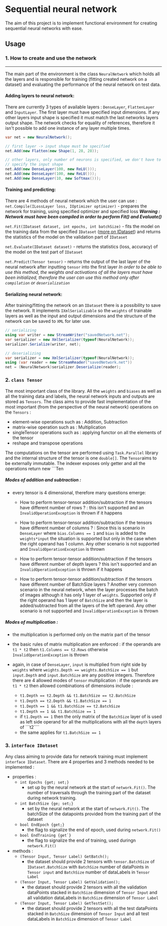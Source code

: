 # Sequential neural network

The aim of this project is to implement functional environment for creating sequential neural networks with ease.

## Usage

### 1. How to create and use the network
____________________________
The main part of the environment is the class ```NeuralNetwork``` which holds all the layers and is responsible for training (fitting created network on a dataset) and evaluating the performance of the neural network on test data.
#### Adding layers to neural network:
There are currently 3 types of available layers : ```DenseLayer```, ```FlattenLayer``` and ```InputLayer```.
The first layer must have specified input dimensions. If any other layers input shape is specified it must match the last networks layers output shape. The network checks for equality of references, therefore it isn't possible to add one instance of any layer multiple times.

```csharp
var net = new NeuralNetwork();

// first layer -> input shape must be specified
net.Add(new Flatten(new Shape(1, 28, 28));

// other layers, only number of neurons is specified, we don't have to 
// specify the input shape
net.Add(new DenseLayer(100, new ReLU()));
net.Add(new DenseLayer(100, new ReLU()));
net.Add(new DenseLayer(10, new Softmax()));
```

#### Training and predicting:
There are 4 methods of neural network which the user can use :
```net.Compile(ILossLayer loss, IOptimizer optimizer)``` - prepares the network for training, using specified optimizer
and specified loss ___Warning : Network must have been compiled in order to perform Fit() and Evaluate()___

```net.Fit(IDataset dataset, int epochs, int batchSize)``` - fits the model on the training data from the specified ```IDataset``` ([more on IDataset](#interface-IDataset)) and returns the statistics of the model on the validation part of ```IDataset```

```net.Evaluate(IDataset dataset)``` - returns the statistics (loss, accuracy) of the model on the test part of ```IDataset```

```net.Predict(Tensor tensor)``` - returns the output of the last layer of the neural network after inputting ```tensor``` into the first layer 
_In order to be able to use this method, the weights and activations of all the layers must have been initialized, therefore the user can use this method only after ```compilation``` or ```deserialization```_

#### Serializing neural network: 
After training/fitting the network on an ```IDataset``` there is a possibility to save the network. It implements ```IXmlSerializable``` so the ```weights``` of trainable layers as well as the input and output dimensions and the structure of the network can be saved to ```XML``` for later use.
```csharp
// serializing
using var writer = new StreamWriter("savedNetwork.net");
var serializer = new XmlSerializer(typeof(NeuralNetwork));
serializer.Serialize(writer, net);

// deserializing
var serializer = new XmlSerializer(typeof(NeuralNetwork));
using (var reader = new StreamReader("savedNetwork.net"))
net = (NeuralNetwork)serializer.Deserialize(reader);
```

### 2. ```class Tensor```

The most important class of the library. All the ```weights``` and ```biases``` as well as all the training data and labels, the neural network inputs and outputs are stored as ```Tensors```. The class aims to provide fast implementation of the most important (from the perspective of the neural network) operations on the ```Tensors``` :
- element-wise operations such as : Addition, Subtraction
- matrix-wise operation such as : Multiplication
- singleTensor operations such as : applying functor on all the elements of the tensor
- reshape and transpose operations

The computations on the tensor are performed using ```Task.Parallel``` library and the internal structure of the tensor is one ```double[]```. The ```Tensor```aims to be externally immutable. The indexer exposes only getter and all the operations return new ```Ten 

##### Modes of addition and subtraction :
- every tensor is 4 dimensional, therefore many questions emerge: 
	- How to perform tensor-tensor addition/subtraction if the tensors have different number of rows ? :
	this isn't supported and an ```InvalidOperationException``` is thrown if it happens
    
    - How to perform tensor-tensor addition/subtraction if the tensors have different number of columns ? :
    Since this is scenario in ```DenseLayer``` where ```bias.Columns == 1``` and ```bias``` is added to the 
    ```weights*input``` the situation is supported but only in the case when the right operand has 1 column. 
    Any other scenario is not supported and ```InvalidOperationException``` is thrown
    
    - How to perform tensor-tensor addition/subtraction if the tensors have different number of depth layers ?
    this isn't supported and an ```InvalidOperationException``` is thrown if it happens
    
    - How to perform tensor-tensor addition/subtraction if the tensors have different number of BatchSize layers ?
    Another very common scenario in the neural network, when the layer processes the batch of images although it
    has only 1 layer of ```weights```.  Supported only if the right operand has 1 layer of ```BatchSize``` and then
    the layer is added/subtracted from all the layers of the left operand.
    Any other scenario is not supported and ```InvalidOperationException``` is thrown
    
##### Modes of multiplication :
- the multiplication is performed only on the matrix part of the tensor

- the basic rules of matrix multiplication are enforced : if the operands are ```t1 * t2``` then ```t1.Columns == t2.Rows``` otherwise ```InvalidOperationException``` is thrown

- again, in case of ```DenseLayer```, ```input``` is multiplied from right side by ```weights``` where ```weights.Depth == weights.BatchSize == 1``` but ```input.Depth``` and ```input.BatchSize``` are any positive integers. 
Therefore there are 4 allowed modes of ```tensor``` multiplication : if the operands are ```t1 * t2``` then allowed combinations of dimensions include :
	- ```t1.Depth == t2.Depth && t1.BatchSize == t2.BatchSize```
	- ```t1.Depth == t2.Depth && t1.BatchSize == 1```
	- ```t1.Depth == 1 && t1.BatchSize == t2.BatchSize```
	- ```t1.Depth == 1 && t1.BatchSize == 1```
	- if ```t1.Depth == 1``` then the only matrix of the ```BatchSize``` layer of is used as left side operand for all the multiplications with all the ```depth``` layers of ```t2````
	- the same applies for ```t1.BatchSize == 1```

### 3. ```interface IDataset```

Any class aiming to provide data for network training must implement ```interface IDataset```. There are 4 properties
and 3 methods needed to be implemented :
- properties :
	- ```int Epochs {get; set;}```
		- set up by the neural network at the start of ```network.Fit()```. The number of traversals through the training part of the dataset during network training.
	- ```int BatchSize {ge; set;}```
	 	- set by the neural network at the start of ```network.Fit()```. The batchSize of the datapoints provided from the training part of the dataset
	- ```bool EndEpoch {get;}```
		- the flag to signalize the end of epoch, used during ```network.Fit()```
	- ```bool EndTraining {get`}```
		- the flag to signalize the end of training, used duringn ```network.Fit()```
- methods :
	- ```(Tensor Input, Tensor Label) GetBatch();```
		- the dataset should provide 2 tensors with ```tensor.BatchSize``` of ```IDataset.BatchSize``` with ```BatchSize``` number of dataPoints in ```Tensor input``` and ```BatchSize``` number of dataLabels in ```Tensor Label```
	- ```(Tensor Input, Tensor Label) GetValidation();```
		- the dataset should provide 2 tensors with all the validation dataPoints stacked in ```BatchSize``` dimension of ```Tensor Input``` and all validation dataLabels in ```BatchSize``` dimension of ```Tensor Label```
	- ```(Tensor Input, Tensor Label) GetTestSet();```
 		- the dataset should provide 2 tensors with all the test dataPoints stacked in ```BatchSize``` dimension of ```Tensor Input``` and all test dataLabels in ```BatchSize``` dimension of ```Tensor Label```
